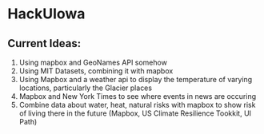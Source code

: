 # HackUIowa
## Current Ideas:
1. Using mapbox and GeoNames API somehow
2. Using MIT Datasets, combining it with mapbox
3. Using Mapbox and a weather api to display the temperature of varying locations, particularly the Glacier places
4. Mapbox and New York Times to see where events in news are occuring
5. Combine data about water, heat, natural risks with mapbox to show risk of living there in the future (Mapbox, US Climate Resilience Tookkit, UI Path)
